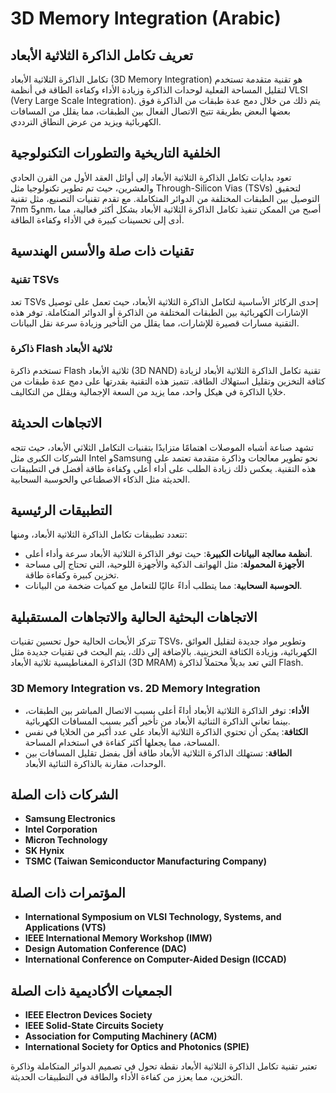 # 3D Memory Integration (Arabic)

## تعريف تكامل الذاكرة الثلاثية الأبعاد

تكامل الذاكرة الثلاثية الأبعاد (3D Memory Integration) هو تقنية متقدمة تستخدم لتقليل المساحة الفعلية لوحدات الذاكرة وزيادة الأداء وكفاءة الطاقة في أنظمة VLSI (Very Large Scale Integration). يتم ذلك من خلال دمج عدة طبقات من الذاكرة فوق بعضها البعض بطريقة تتيح الاتصال الفعال بين الطبقات، مما يقلل من المسافات الكهربائية ويزيد من عرض النطاق الترددي.

## الخلفية التاريخية والتطورات التكنولوجية

تعود بدايات تكامل الذاكرة الثلاثية الأبعاد إلى أوائل العقد الأول من القرن الحادي والعشرين، حيث تم تطوير تكنولوجيا مثل Through-Silicon Vias (TSVs) لتحقيق التوصيل بين الطبقات المختلفة من الدوائر المتكاملة. مع تقدم تقنيات التصنيع، مثل تقنية 7nm و5nm، أصبح من الممكن تنفيذ تكامل الذاكرة الثلاثية الأبعاد بشكل أكثر فعالية، مما أدى إلى تحسينات كبيرة في الأداء وكفاءة الطاقة.

## تقنيات ذات صلة والأسس الهندسية

### تقنية TSVs

تعد TSVs إحدى الركائز الأساسية لتكامل الذاكرة الثلاثية الأبعاد، حيث تعمل على توصيل الإشارات الكهربائية بين الطبقات المختلفة من الذاكرة أو الدوائر المتكاملة. توفر هذه التقنية مسارات قصيرة للإشارات، مما يقلل من التأخير وزيادة سرعة نقل البيانات.

### ذاكرة Flash ثلاثية الأبعاد

تستخدم ذاكرة Flash ثلاثية الأبعاد (3D NAND) تقنية تكامل الذاكرة الثلاثية الأبعاد لزيادة كثافة التخزين وتقليل استهلاك الطاقة. تتميز هذه التقنية بقدرتها على دمج عدة طبقات من خلايا الذاكرة في هيكل واحد، مما يزيد من السعة الإجمالية ويقلل من التكاليف.

## الاتجاهات الحديثة

تشهد صناعة أشباه الموصلات اهتمامًا متزايدًا بتقنيات التكامل الثلاثي الأبعاد، حيث تتجه الشركات الكبرى مثل Intel وSamsung نحو تطوير معالجات وذاكرة متقدمة تعتمد على هذه التقنية. يعكس ذلك زيادة الطلب على أداء أعلى وكفاءة طاقة أفضل في التطبيقات الحديثة مثل الذكاء الاصطناعي والحوسبة السحابية.

## التطبيقات الرئيسية

تتعدد تطبيقات تكامل الذاكرة الثلاثية الأبعاد، ومنها:

- **أنظمة معالجة البيانات الكبيرة**: حيث توفر الذاكرة الثلاثية الأبعاد سرعة وأداء أعلى.
- **الأجهزة المحمولة**: مثل الهواتف الذكية والأجهزة اللوحية، التي تحتاج إلى مساحة تخزين كبيرة وكفاءة طاقة.
- **الحوسبة السحابية**: مما يتطلب أداءً عاليًا للتعامل مع كميات ضخمة من البيانات.

## الاتجاهات البحثية الحالية والاتجاهات المستقبلية

تتركز الأبحاث الحالية حول تحسين تقنيات TSVs، وتطوير مواد جديدة لتقليل العوائق الكهربائية، وزيادة الكثافة التخزينية. بالإضافة إلى ذلك، يتم البحث في تقنيات جديدة مثل الذاكرة المغناطيسية ثلاثية الأبعاد (3D MRAM) التي تعد بديلاً محتملاً لذاكرة Flash.

### 3D Memory Integration vs. 2D Memory Integration

- **الأداء**: توفر الذاكرة الثلاثية الأبعاد أداءً أعلى بسبب الاتصال المباشر بين الطبقات، بينما تعاني الذاكرة الثنائية الأبعاد من تأخير أكبر بسبب المسافات الكهربائية.
- **الكثافة**: يمكن أن تحتوي الذاكرة الثلاثية الأبعاد على عدد أكبر من الخلايا في نفس المساحة، مما يجعلها أكثر كفاءة في استخدام المساحة.
- **الطاقة**: تستهلك الذاكرة الثلاثية الأبعاد طاقة أقل بفضل تقليل المسافات بين الوحدات، مقارنة بالذاكرة الثنائية الأبعاد.

## الشركات ذات الصلة

- **Samsung Electronics**
- **Intel Corporation**
- **Micron Technology**
- **SK Hynix**
- **TSMC (Taiwan Semiconductor Manufacturing Company)**

## المؤتمرات ذات الصلة

- **International Symposium on VLSI Technology, Systems, and Applications (VTS)**
- **IEEE International Memory Workshop (IMW)**
- **Design Automation Conference (DAC)**
- **International Conference on Computer-Aided Design (ICCAD)**

## الجمعيات الأكاديمية ذات الصلة

- **IEEE Electron Devices Society**
- **IEEE Solid-State Circuits Society**
- **Association for Computing Machinery (ACM)**
- **International Society for Optics and Photonics (SPIE)**

تعتبر تقنية تكامل الذاكرة الثلاثية الأبعاد نقطة تحول في تصميم الدوائر المتكاملة وذاكرة التخزين، مما يعزز من كفاءة الأداء والطاقة في التطبيقات الحديثة.